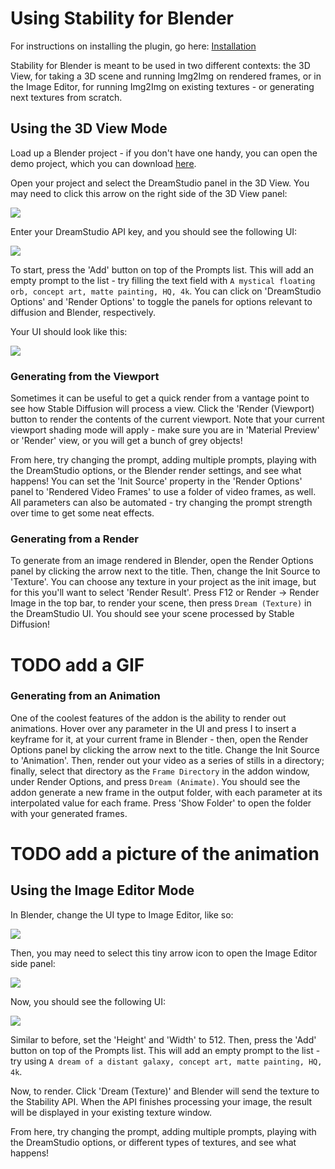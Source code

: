 # Using Stability for Blender

For instructions on installing the plugin, go here: [Installation](Installation.md)

Stability for Blender is meant to be used in two different contexts: the 3D View, for taking a 3D scene and running Img2Img on rendered frames, or in the Image Editor, for running Img2Img on existing textures - or generating next textures from scratch.

## Using the 3D View Mode

Load up a Blender project - if you don't have one handy, you can open the demo project, which you can download [here](https://github.com/Stability-AI/stability-blender-addon/raw/main/example_scenes/the%20orb.blend).

Open your project and select the DreamStudio panel in the 3D View. You may need to click this arrow on the right side of the 3D View panel:

![](/content/image_editor_slide_out.jpg)

Enter your DreamStudio API key, and you should see the following UI:

![](/content/3D_view_default.jpjpg)

To start, press the 'Add' button on top of the Prompts list. This will add an empty prompt to the list - try filling the text field with `A mystical floating orb, concept art, matte painting, HQ, 4k`. You can click on 'DreamStudio Options' and 'Render Options' to toggle the panels for options relevant to diffusion and Blender, respectively.

Your UI should look like this:

![](/content/3D_view_ready.jpg)

### Generating from the Viewport

Sometimes it can be useful to get a quick render from a vantage point to see how Stable Diffusion will process a view. Click the 'Render (Viewport) button to render the contents of the current viewport. Note that your current viewport shading mode will apply - make sure you are in 'Material Preview' or 'Render' view, or you will get a bunch of grey objects!

From here, try changing the prompt, adding multiple prompts, playing with the DreamStudio options, or the Blender render settings, and see what happens! You can set the 'Init Source' property in the 'Render Options' panel to 'Rendered Video Frames' to use a folder of video frames, as well. All parameters can also be automated - try changing the prompt strength over time to get some neat effects.

### Generating from a Render

To generate from an image rendered in Blender, open the Render Options panel by clicking the arrow next to the title. Then, change the Init Source to 'Texture'. You can choose any texture in your project as the init image, but for this you'll want to select 'Render Result'. Press F12 or Render -> Render Image in the top bar, to render your scene, then press `Dream (Texture)` in the DreamStudio UI. You should see your scene processed by Stable Diffusion!

# TODO add a GIF

### Generating from an Animation

One of the coolest features of the addon is the ability to render out animations. Hover over any parameter in the UI and press I to insert a keyframe for it, at your current frame in Blender - then, open the Render Options panel by clicking the arrow next to the title. Change the Init Source to 'Animation'. Then, render out your video as a series of stills in a directory; finally, select that directory as the `Frame Directory` in the addon window, under Render Options, and press `Dream (Animate)`. You should see the addon generate a new frame in the output folder, with each parameter at its interpolated value for each frame. Press 'Show Folder' to open the folder with your generated frames.

# TODO add a picture of the animation

## Using the Image Editor Mode

In Blender, change the UI type to Image Editor, like so:

![](/content/image_editor_change_panel_type.jpg)

Then, you may need to select this tiny arrow icon to open the Image Editor side panel:

![](/content/image_editor_slide_out.jpg)

Now, you should see the following UI:

![](/content/image_editor_ready.jpg)

Similar to before, set the 'Height' and 'Width' to 512. Then, press the 'Add' button on top of the Prompts list. This will add an empty prompt to the list - try using `A dream of a distant galaxy, concept art, matte painting, HQ, 4k`.

Now, to render. Click 'Dream (Texture)' and Blender will send the texture to the Stability API. When the API finishes processing your image, the result will be displayed in your existing texture window.

From here, try changing the prompt, adding multiple prompts, playing with the DreamStudio options, or different types of textures, and see what happens!
